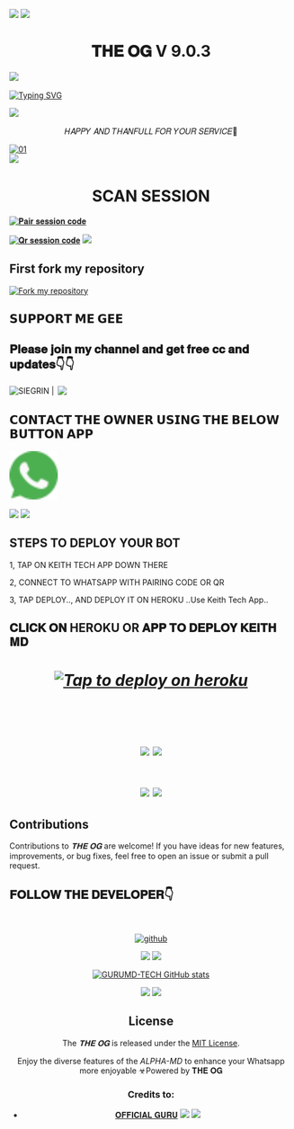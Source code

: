<a><img src='https://i.imgur.com/LyHic3i.gif'/></a>
<a><img src='https://i.imgur.com/LyHic3i.gif'/></a>
 <h1 align="center"> 𝐓𝐇𝐄 𝐎𝐆 V 9.0.3</h1>


<a><img src='https://i.imgur.com/LyHic3i.gif'/></a>
      
[![Typing SVG](https://readme-typing-svg.herokuapp.com?font=Rockstar-ExtraBold&color=pink&lines=𝐆𝐑𝐄𝐄𝐓𝐈𝐍𝐆𝐒+𝐅𝐑𝐎𝐌+𝐓𝐇𝐄+𝐎𝐆+𝐄𝐍𝐉𝐎𝐘✨)](https://git.io/typing-svg)

<a><img src='https://i.imgur.com/LyHic3i.gif'/></a>
 
<p align="center"> 𝐻𝐴𝑃𝑃𝑌 𝐴𝑁𝐷 𝑇𝐻𝐴𝑁𝐹𝑈𝐿𝐿 𝐹𝑂𝑅 𝑌𝑂𝑈𝑅 𝑆𝐸𝑅𝑉𝐼𝐶𝐸🤗
</p>



  <a href="https://ibb.co/N6NMDtn"><img src="https://telegra.ph/file/8a5f4de386c358ff4900f.jpg" alt="01" border="0" /></a>                     
<a><img src='https://i.imgur.com/LyHic3i.gif'/></a>
 <h1 align="center">  SCAN SESSION </h1>
 

  <a href="https://gurutech462.onrender.com/"><img src="https://img.shields.io/badge/Pair%20session%20code-green" alt="𝐏𝐚𝐢𝐫 𝐬𝐞𝐬𝐬𝐢𝐨𝐧 𝐜𝐨𝐝𝐞" width="300"></a>


  <a href="[https://gurutech462.onrender.com/](https://gurutech462.onrender.com/)"><img src="https://img.shields.io/badge/qr%20session%20code-green" alt="𝐐𝐫 𝐬𝐞𝐬𝐬𝐢𝐨𝐧 𝐜𝐨𝐝𝐞" width="300"></a>
<a><img src='https://i.imgur.com/LyHc3i.gif'/></a>
## First fork my repository
<a href="https://github.com/GURUMD-TECH/THE-OG/fork"><img src="https://img.shields.io/badge/Fork%20My%20Repository-blue" alt="Fork my repository" width="300"></a>
## 𝗦𝗨𝗣𝗣𝗢𝗥𝗧 𝗠𝗘 𝗚𝗘𝗘
## 𝐏𝐥𝐞𝐚𝐬𝐞 𝐣𝐨𝐢𝐧 𝐦𝐲 𝐜𝐡𝐚𝐧𝐧𝐞𝐥 𝐚𝐧𝐝 𝐠𝐞𝐭 𝐟𝐫𝐞𝐞 𝐜𝐜 𝐚𝐧𝐝 𝐮𝐩𝐝𝐚𝐭𝐞𝐬👇👇


<p align="centre">
  <a href="https://t.me/botgurumd">
    <img align="left" alt="SIEGRIN | "telegram" width="86px" src="https://raw.githubusercontent.com/PikaBotz/My_Personal_Space/main/Images/AnyaBot_pics/Anya_v2/telegram.svg" />
  

   
   <a><img src='https://i.imgur.com/LyHic3i.gif'/></a>

## 𝗖𝗢𝗡𝗧𝗔𝗖𝗧 𝗧𝗛𝗘 𝗢𝗪𝗡𝗘𝗥 𝗨𝗦𝗜𝗡𝗚 𝗧𝗛𝗘 𝗕𝗘𝗟𝗢𝗪 𝗕𝗨𝗧𝗧𝗢𝗡 𝗔𝗣𝗣

<p align="left">
  <a href="https://wa.me/254793601882?text=Hello%20OFGURU%20...%20I%20need%20some%20help%20in%20huncho%20md">
    <img align="centre" alt="SIEGRIN | Whastapp" width="86px" src="https://raw.githubusercontent.com/PikaBotz/My_Personal_Space/main/Images/AnyaBot_pics/Anya_v2/Whatsapp.svg" />

   
 <a><img src='https://i.imgur.com/LyHic3i.gif'/></a>
<a><img src='https://i.imgur.com/LyHic3i.gif'/></a>

## STEPS TO DEPLOY YOUR BOT




1, TAP ON KEITH TECH APP DOWN THERE



2, CONNECT TO WHATSAPP WITH PAIRING CODE OR QR



3, TAP DEPLOY.., AND DEPLOY IT ON HEROKU ..Use Keith Tech App..

## 𝐂𝐋𝐈𝐂𝐊 𝐎𝐍 HEROKU OR 𝐀𝐏𝐏 𝐓𝐎 𝐃𝐄𝐏𝐋𝐎𝐘  𝐊𝐄𝐈𝐓𝐇 𝐌𝐃
<h1 align="center">
 
 ***[![Tap to deploy on heroku](https://www.herokucdn.com/deploy/button.svg)](https://dashboard.heroku.com/new?button-url=https://github.com/GURUMD-TECH/THE-OG&template=https://github.com/keithkeizzah/ALPHA-MD1.git)***

<br>

<a><img src='https://i.imgur.com/LyHic3i.gif'/></a>
<a><img src='https://i.imgur.com/LyHic3i.gif'/></a>

 <h1 align="center">




<a><img src='https://i.imgur.com/LyHic3i.gif'/></a>
<a><img src='https://i.imgur.com/LyHic3i.gif'/></a>
   
  




## Contributions


Contributions to *𝐓𝐇𝐄 𝐎𝐆* are welcome! If you have ideas for new features, improvements, or bug fixes, feel free to open an issue or submit a pull request.
## 𝐅𝐎𝐋𝐋𝐎𝐖 𝐓𝐇𝐄 𝐃𝐄𝐕𝐄𝐋𝐎𝐏𝐄𝐑👇

<br/> <div align="center">
[![github](https://github.com/github.png?size=100)](https://github.com/GURUMD-TECH/THE-OG)

<a><img src='https://i.imgur.com/LyHic3i.gif'/></a>
<a><img src='https://i.imgur.com/LyHic3i.gif'/></a>
  
[![GURUMD-TECH GitHub stats](https://github-readme-stats.vercel.app/api?username=GURUMD-TECH&show_icons=true&theme=radical)](https://github.com/keithkeizzah)

<a><img src='https://i.imgur.com/LyHic3i.gif'/></a>
<a><img src='https://i.imgur.com/LyHic3i.gif'/></a>

## License

The *𝐓𝐇𝐄 𝐎𝐆* is released under the [MIT License](https://opensource.org/licenses/MIT).

Enjoy the diverse features of the *ALPHA-MD*  to enhance your Whatsapp more enjoyable
☣Powered by 𝐓𝐇𝐄 𝐎𝐆

### Credits to:
- [𝐎𝐅𝐅𝐈𝐂𝐈𝐀𝐋 𝐆𝐔𝐑𝐔](https://github.com/GURUMD-TECH/THE-OG)
<a><img src='https://i.imgur.com/LyHic3i.gif'/></a>
<a><img src='https://i.imgur.com/LyHic3i.gif'/></a>
